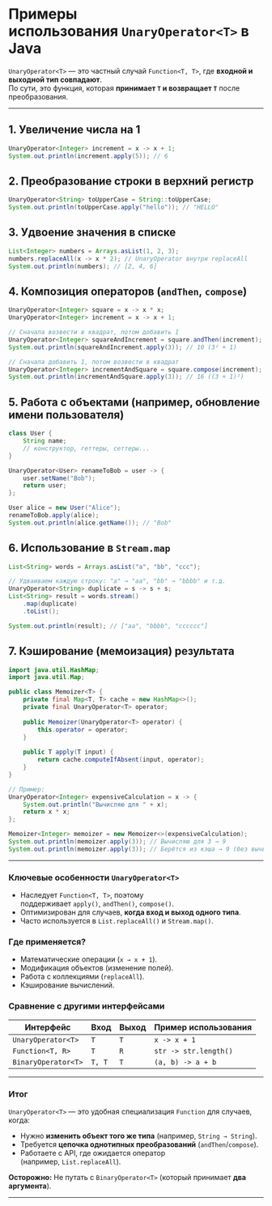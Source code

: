 # **Примеры использования `UnaryOperator<T>` в Java**

`UnaryOperator<T>` — это частный случай `Function<T, T>`, где **входной и выходной тип совпадают**.  
По сути, это функция, которая **принимает `T` и возвращает `T`** после преобразования.

---
## **1. Увеличение числа на 1**
```java
UnaryOperator<Integer> increment = x -> x + 1;
System.out.println(increment.apply(5)); // 6
```

## **2. Преобразование строки в верхний регистр**
```java
UnaryOperator<String> toUpperCase = String::toUpperCase;
System.out.println(toUpperCase.apply("hello")); // "HELLO"
```

## **3. Удвоение значения в списке**
```java
List<Integer> numbers = Arrays.asList(1, 2, 3);
numbers.replaceAll(x -> x * 2); // UnaryOperator внутри replaceAll
System.out.println(numbers); // [2, 4, 6]
```

## **4. Композиция операторов (`andThen`, `compose`)**
```java
UnaryOperator<Integer> square = x -> x * x;
UnaryOperator<Integer> increment = x -> x + 1;

// Сначала возвести в квадрат, потом добавить 1
UnaryOperator<Integer> squareAndIncrement = square.andThen(increment);
System.out.println(squareAndIncrement.apply(3)); // 10 (3² + 1)

// Сначала добавить 1, потом возвести в квадрат
UnaryOperator<Integer> incrementAndSquare = square.compose(increment);
System.out.println(incrementAndSquare.apply(3)); // 16 ((3 + 1)²)
```

## **5. Работа с объектами (например, обновление имени пользователя)**
```java
class User {
    String name;
    // конструктор, геттеры, сеттеры...
}

UnaryOperator<User> renameToBob = user -> {
    user.setName("Bob");
    return user;
};

User alice = new User("Alice");
renameToBob.apply(alice);
System.out.println(alice.getName()); // "Bob"
```

## **6. Использование в `Stream.map`**
```java
List<String> words = Arrays.asList("a", "bb", "ccc");

// Удваиваем каждую строку: "a" → "aa", "bb" → "bbbb" и т.д.
UnaryOperator<String> duplicate = s -> s + s;
List<String> result = words.stream()
    .map(duplicate)
    .toList();

System.out.println(result); // ["aa", "bbbb", "cccccc"]
```

## **7. Кэширование (мемоизация) результата**
```java
import java.util.HashMap;
import java.util.Map;

public class Memoizer<T> {
    private final Map<T, T> cache = new HashMap<>();
    private final UnaryOperator<T> operator;
	
    public Memoizer(UnaryOperator<T> operator) {
        this.operator = operator;
    }
	
    public T apply(T input) {
        return cache.computeIfAbsent(input, operator);
    }
}

// Пример:
UnaryOperator<Integer> expensiveCalculation = x -> {
    System.out.println("Вычисляю для " + x);
    return x * x;
};

Memoizer<Integer> memoizer = new Memoizer<>(expensiveCalculation);
System.out.println(memoizer.apply(3)); // Вычисляю для 3 → 9
System.out.println(memoizer.apply(3)); // Берётся из кэша → 9 (без вычислений)
```

---
### **Ключевые особенности `UnaryOperator<T>`**
- Наследует `Function<T, T>`, поэтому поддерживает `apply()`, `andThen()`, `compose()`.    
- Оптимизирован для случаев, **когда вход и выход одного типа**.    
- Часто используется в `List.replaceAll()` и `Stream.map()`.    

### **Где применяется?**
- Математические операции (`x → x + 1`).    
- Модификация объектов (изменение полей).    
- Работа с коллекциями (`replaceAll`).    
- Кэширование вычислений.    
### **Сравнение с другими интерфейсами**

|Интерфейс|Вход|Выход|Пример использования|
|---|---|---|---|
|`UnaryOperator<T>`|`T`|`T`|`x -> x + 1`|
|`Function<T, R>`|`T`|`R`|`str -> str.length()`|
|`BinaryOperator<T>`|`T, T`|`T`|`(a, b) -> a + b`|

---
### **Итог**

`UnaryOperator<T>` — это удобная специализация `Function` для случаев, когда:
- Нужно **изменить объект того же типа** (например, `String → String`).    
- Требуется **цепочка однотипных преобразований** (`andThen`/`compose`).    
- Работаете с API, где ожидается оператор (например, `List.replaceAll`).    

**Осторожно:** Не путать с `BinaryOperator<T>` (который принимает **два аргумента**).

---
